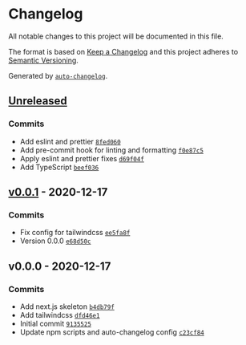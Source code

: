 # Changelog

All notable changes to this project will be documented in this file.

The format is based on [Keep a Changelog](https://keepachangelog.com/en/1.0.0/)
and this project adheres to [Semantic Versioning](https://semver.org/spec/v2.0.0.html).

Generated by [`auto-changelog`](https://github.com/CookPete/auto-changelog).

## [Unreleased](https://github.com/moritzrupp/contracts/compare/v0.0.1...HEAD)

### Commits

- Add eslint and prettier [`8fed060`](https://github.com/moritzrupp/contracts/commit/8fed06031b16927c2f01d14f81cbde4268c94385)
- Add pre-commit hook for linting and formatting [`f0e87c5`](https://github.com/moritzrupp/contracts/commit/f0e87c5b8608d03c00e103894b6ef86ccc7fd698)
- Apply eslint and prettier fixes [`d69f04f`](https://github.com/moritzrupp/contracts/commit/d69f04f6533e733f2c3f931e951e4c179cb3e6c0)
- Add TypeScript [`beef036`](https://github.com/moritzrupp/contracts/commit/beef0365992518fc490dc9a7e05a42f81365cee9)

## [v0.0.1](https://github.com/moritzrupp/contracts/compare/v0.0.0...v0.0.1) - 2020-12-17

### Commits

- Fix config for tailwindcss [`ee5fa8f`](https://github.com/moritzrupp/contracts/commit/ee5fa8fd47f428d75fe5a15ec9ddd1330c506a2b)
- Version 0.0.0 [`e68d50c`](https://github.com/moritzrupp/contracts/commit/e68d50caedc6c58d79efd640039d84f435118fcb)

## v0.0.0 - 2020-12-17

### Commits

- Add next.js skeleton [`b4db79f`](https://github.com/moritzrupp/contracts/commit/b4db79fd09fa146753b3bd09093fd5d0eda3b4d5)
- Add tailwindcss [`dfd46e1`](https://github.com/moritzrupp/contracts/commit/dfd46e178a3fbcdbe715e1a27ec668468ae0c26f)
- Initial commit [`9135525`](https://github.com/moritzrupp/contracts/commit/91355257e625f9d8bc5b2b1e06ead79b0c8d7296)
- Update npm scripts and auto-changelog config [`c23cf84`](https://github.com/moritzrupp/contracts/commit/c23cf84068d0ea1ff4e6a95b38cc59a20e5cb7ab)
